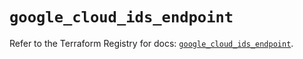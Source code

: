 # `google_cloud_ids_endpoint`

Refer to the Terraform Registry for docs: [`google_cloud_ids_endpoint`](https://registry.terraform.io/providers/hashicorp/google/5.15.0/docs/resources/cloud_ids_endpoint).
